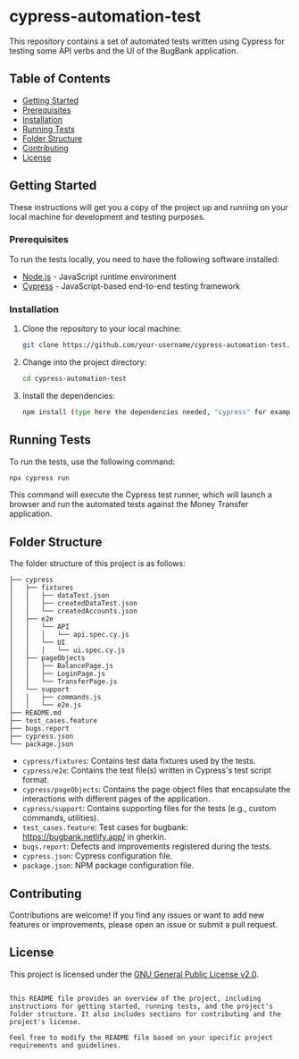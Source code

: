 # cypress-automation-test
This repository contains a set of automated tests written using Cypress for testing some API verbs and the UI of the BugBank application.

## Table of Contents

- [Getting Started](#getting-started)
- [Prerequisites](#prerequisites)
- [Installation](#installation)
- [Running Tests](#running-tests)
- [Folder Structure](#folder-structure)
- [Contributing](#contributing)
- [License](#license)

## Getting Started

These instructions will get you a copy of the project up and running on your local machine for development and testing purposes.

### Prerequisites

To run the tests locally, you need to have the following software installed:

- [Node.js](https://nodejs.org/) - JavaScript runtime environment
- [Cypress](https://www.cypress.io/) - JavaScript-based end-to-end testing framework

### Installation

1. Clone the repository to your local machine:

   ```bash
   git clone https://github.com/your-username/cypress-automation-test.git
   ```

2. Change into the project directory:

   ```bash
   cd cypress-automation-test
   ```

3. Install the dependencies:

   ```bash
   npm install (type here the dependencies needed, "cypress" for example)
   ```

## Running Tests

To run the tests, use the following command:

```bash
npx cypress run
```

This command will execute the Cypress test runner, which will launch a browser and run the automated tests against the Money Transfer application.

## Folder Structure

The folder structure of this project is as follows:

```
├── cypress
│   ├── fixtures
│   │   ├── dataTest.json
│   │   ├── createdDataTest.json
│   │   └── createdAccounts.json
│   ├── e2e
│   │   └── API
│   │   │   └── api.spec.cy.js
│   │   └── UI
│   │   │   └── ui.spec.cy.js
│   ├── pageObjects
│   │   ├── BalancePage.js
│   │   ├── LoginPage.js
│   │   └── TransferPage.js
│   └── support
│   │   ├── commands.js
│   │   └── e2e.js
├── README.md
├── test_cases.feature
├── bugs.report
├── cypress.json
└── package.json
```

- `cypress/fixtures`: Contains test data fixtures used by the tests.
- `cypress/e2e`: Contains the test file(s) written in Cypress's test script format.
- `cypress/pageObjects`: Contains the page object files that encapsulate the interactions with different pages of the application.
- `cypress/support`: Contains supporting files for the tests (e.g., custom commands, utilities).
- `test_cases.feature`: Test cases for bugbank: https://bugbank.netlify.app/ in gherkin.
- `bugs.report`: Defects and improvements registered during the tests.
- `cypress.json`: Cypress configuration file.
- `package.json`: NPM package configuration file.

## Contributing

Contributions are welcome! If you find any issues or want to add new features or improvements, please open an issue or submit a pull request.

## License

This project is licensed under the [GNU General Public License v2.0](LICENSE).
```

This README file provides an overview of the project, including instructions for getting started, running tests, and the project's folder structure. It also includes sections for contributing and the project's license.

Feel free to modify the README file based on your specific project requirements and guidelines.
